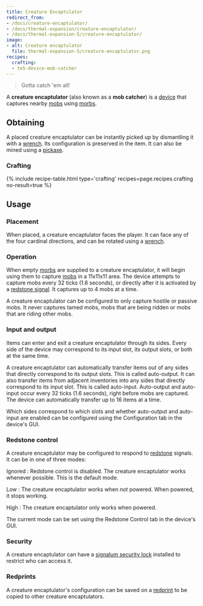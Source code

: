 ```yaml
---
title: Creature Encaptulator
redirect_from:
- /docs/creature-encaptulator/
- /docs/thermal-expansion/creature-encaptulator/
- /docs/thermal-expansion-5/creature-encaptulator/
image:
- alt: Creature encaptulator
  file: thermal-expansion-5/creature-encaptulator.png
recipes:
  crafting:
  - te5-device-mob-catcher
---
```


> Gotta catch 'em all!


A **creature encaptulator** (also known as a **mob catcher**) is a
[device](/docs/1.12/thermal-expansion-5/devices/) that captures nearby
[mobs](https://minecraft.gamepedia.com/Mob) using [morbs](/docs/1.12/thermal-expansion-5/morb/).


Obtaining
---------

A placed creature encaptulator can be instantly picked up by dismantling it with
a [wrench](/docs/1.12/wrenches/). Its configuration is preserved in the item. It can
also be mined using a [pickaxe](https://minecraft.gamepedia.com/Pickaxe).

### Crafting
{% include recipe-table.html type='crafting' recipes=page.recipes.crafting no-result=true %}


Usage
-----

### Placement
When placed, a creature encaptulator faces the player. It can face any of the
four cardinal directions, and can be rotated using a [wrench](/docs/1.12/wrenches/).

### Operation
When empty [morbs](/docs/1.12/thermal-expansion-5/morb/) are supplied to a creature
encaptulator, it will begin using them to capture
[mobs](https://minecraft.gamepedia.com/Mob) in a 11x11x11 area. The device
attempts to capture mobs every 32 ticks (1.6 seconds), or directly after it is
activated by a [redstone signal](#redstone-control). It captures up to 4 mobs at
a time.

A creature encaptulator can be configured to only capture hostile or passive
mobs. It never captures tamed mobs, mobs that are being ridden or mobs that are
riding other mobs.

### Input and output
Items can enter and exit a creature encaptulator through its sides. Every side
of the device may correspond to its input slot, its output slots, or both at the
same time.

A creature encaptulator can automatically transfer items out of any sides that
directly correspond to its output slots. This is called auto-output. It can also
transfer items from adjacent inventories into any sides that directly correspond
to its input slot. This is called auto-input. Auto-output and auto-input occur
every 32 ticks (1.6 seconds), right before mobs are captured. The device can
automatically transfer up to 16 items at a time.

Which sides correspond to which slots and whether auto-output and auto-input are
enabled can be configured using the Configuration tab in the device's GUI.

### Redstone control
A creature encaptulator may be configured to respond to
[redstone](https://minecraft.gamepedia.com/Redstone) signals. It can be in one
of three modes:

Ignored
: Redstone control is disabled. The creature encaptulator works whenever
possible. This is the default mode.

Low
: The creature encaptulator works when *not* powered. When powered, it stops
working.

High
: The creature encaptulator only works when powered.

The current mode can be set using the Redstone Control tab in the device's GUI.

### Security
A creature encaptulator can have a [signalum security
lock](/docs/1.12/thermal-foundation-2/signalum-security-lock/) installed to restrict who can access it.

### Redprints
A creature encaptulator's configuration can be saved on a
[redprint](/docs/1.12/thermal-foundation-2/redprint/) to be copied to other creature encaptulators.
